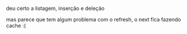 deu certo a listagem, inserção e deleção

mas parece que tem algum problema com o refresh, o next fica fazendo cache :(
